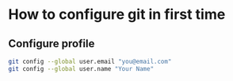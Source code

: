 # How to configure git in first time

## Configure profile
```bash
git config --global user.email "you@email.com"
git config --global user.name "Your Name"
```
